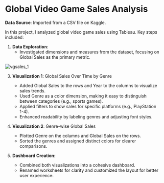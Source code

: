 # Global Video Game Sales Analysis #

**Data Source**: Imported from a CSV file on Kaggle.

In this project, I analyzed global video game sales using Tableau. Key steps included:

1. **Data Exploration**:
    - Investigated dimensions and measures from the dataset, focusing on Global Sales as the primary metric.
  
![vgsales_1](https://github.com/user-attachments/assets/eeb2c0c0-fd8d-4f77-aa5c-246ac5dcdfda)

3. **Visualization 1**: Global Sales Over Time by Genre
    - Added Global Sales to the rows and Year to the columns to visualize sales trends.
    - Used Genre as a color dimension, making it easy to distinguish between categories (e.g., sports games).
    - Applied filters to show sales for specific platforms (e.g., PlayStation 1-4).
    - Enhanced readability by labeling genres and adjusting font styles.

4. **Visualization 2**: Genre-wise Global Sales
    - Plotted Genre on the columns and Global Sales on the rows.
    - Sorted the genres and assigned distinct colors for clearer comparisons.

4. **Dashboard Creation**:
    - Combined both visualizations into a cohesive dashboard.
    - Renamed worksheets for clarity and customized the layout for better user experience.
